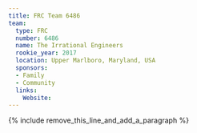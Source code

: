 ```yaml
---
title: FRC Team 6486
team:
  type: FRC
  number: 6486
  name: The Irrational Engineers
  rookie_year: 2017
  location: Upper Marlboro, Maryland, USA
  sponsors:
  - Family
  - Community
  links:
    Website:
---
```


{% include remove_this_line_and_add_a_paragraph %}